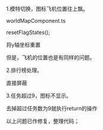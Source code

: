 1.模特切换，图标飞机位置往上飘。

worldMapComponent.ts

resetFlagStates();

将y轴坐标重置

但是，飞机的位置也是有同样的问题。

2.排行榜处理。

直接屏蔽

3.任务超过9，图标不显示。

  去掉超过任务数为9就执行return的操作

以上问题已作修复，整理代码；